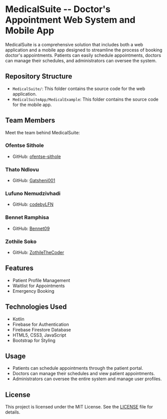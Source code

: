 # MedicalSuite -- Doctor's Appointment Web System and Mobile App

MedicalSuite is a comprehensive solution that includes both a web application and a mobile app designed to streamline the process of booking doctor's appointments. Patients can easily schedule appointments, doctors can manage their schedules, and administrators can oversee the system.

## Repository Structure

- `MedicalSuite/`: This folder contains the source code for the web application.
- `MedicalSuiteApp/MedicalExample`: This folder contains the source code for the mobile app.

## Team Members

Meet the team behind MedicalSuite:

### Ofentse Sithole
- GitHub: [ofentse-sithole](https://github.com/ofentse-sithole)

### Thato Ndlovu
- GitHub: [Gatsheni001](https://github.com/Gatsheni001)

### Lufuno Nemudzivhadi
- GitHub: [codebyLFN](https://github.com/codebyLFN)

### Bennet Ramphisa
- GitHub: [Bennet09](https://github.com/Bennet09)

### Zothile Soko
- GitHub: [ZothileTheCoder](https://github.com/ZothileTheCoder)


## Features

- Patient Profile Management
- Waitlist for Appointments
- Emergency Booking

## Technologies Used

- Kotlin
- Firebase for Authentication
- Firebase Firestore Database
- HTML5, CSS3, JavaScript
- Bootstrap for Styling

## Usage

- Patients can schedule appointments through the patient portal.
- Doctors can manage their schedules and view patient appointments.
- Administrators can oversee the entire system and manage user profiles.

 ## License

This project is licensed under the MIT License. See the [LICENSE](LICENSE) file for details.

 
